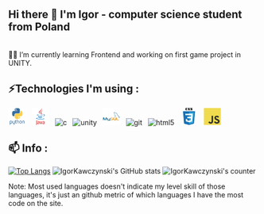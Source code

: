 <h2>Hi there 👊 I'm Igor - computer science student from Poland</h2>
<br> 🧙‍♂️ I’m currently learning Frontend and working on first game project in UNITY.</br>
<h2> ⚡Technologies I'm using :</h2>
<p align="left">
<img src="https://raw.githubusercontent.com/devicons/devicon/master/icons/python/python-original-wordmark.svg" alt="python" width="35" height="35" />
&nbsp
<img src="https://raw.githubusercontent.com/devicons/devicon/master/icons/java/java-original-wordmark.svg" alt="java" width="35" height="35" />
&nbsp
<img src="https://cdn-icons.flaticon.com/png/128/3665/premium/3665923.png?token=exp=1648380939~hmac=609a457a0fd5216b9c471dd8dfd18b13" alt="c" width="35" height="35" />
&nbsp
<img src="https://cdn-icons-png.flaticon.com/128/5969/5969294.png" alt="unity" width="35" height="35" />
&nbsp
<img src="https://raw.githubusercontent.com/devicons/devicon/master/icons/mysql/mysql-original-wordmark.svg" alt="mysql" width="35" height="35" />
&nbsp
<img src="https://upload.wikimedia.org/wikipedia/commons/thumb/3/3f/Git_icon.svg/1200px-Git_icon.svg.png" alt="git" width="35" height="35" />
&nbsp
<img src="https://upload.wikimedia.org/wikipedia/commons/thumb/6/61/HTML5_logo_and_wordmark.svg/2048px-HTML5_logo_and_wordmark.svg.png" alt="html5" width="35" height="35" />
&nbsp
<img src="https://raw.githubusercontent.com/devicons/devicon/master/icons/css3/css3-original-wordmark.svg" alt="css3" width="35" height="35" />
&nbsp
<img src="https://raw.githubusercontent.com/devicons/devicon/master/icons/javascript/javascript-original.svg" alt="javascript" width="35" height="35" />      
</p>
<h2> 📫 Info : </h2>
          
          
[![Top Langs](https://github-readme-stats.vercel.app/api/top-langs/?username=IgorKawczynski&theme=jolly&exclude_repo=github-readme-stats,DataStructureProject-BinaryTree-GenericTree,DataVisualisation2021,DataStructureProject-List-Queue-Stack,Algorithms-and-Data-Structures,DataStructureProject-AllShortestPaths)](https://github.com/anuraghazra/github-readme-stats)
![IgorKawczynski's GitHub stats](https://github-readme-stats.vercel.app/api?username=IgorKawczynski&theme=jolly&show_icons=true)
![IgorKawczynski's counter](https://komarev.com/ghpvc/?username=IgorKawczynski&color=blueviolet)
<p align="left">Note: Most used languages doesn't indicate my level skill of those languages, it's just an github metric of which languages I have the most code on the site.</p>
